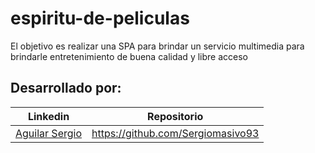# espiritu-de-peliculas
El objetivo es realizar una SPA para brindar un servicio multimedia para brindarle entretenimiento de buena calidad y libre acceso

## Desarrollado por:

| Linkedin | Repositorio |
| ------ | ------ |
| [Aguilar Sergio](https://www.linkedin.com/in/sergioaguilarsoria/) | https://github.com/Sergiomasivo93 |
